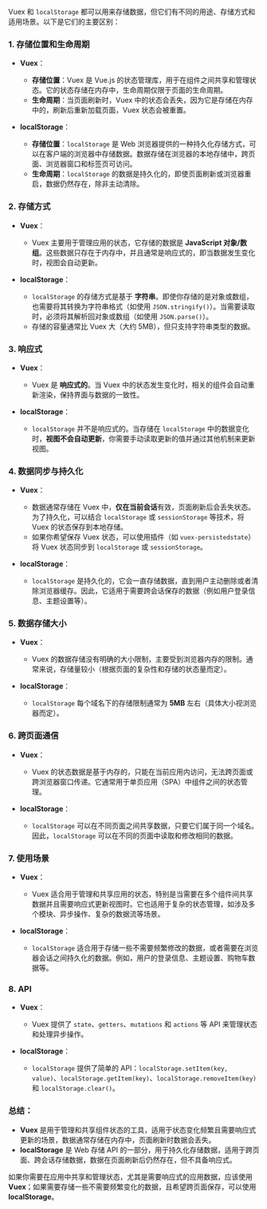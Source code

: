 Vuex 和 `localStorage` 都可以用来存储数据，但它们有不同的用途、存储方式和适用场景。以下是它们的主要区别：

### 1. **存储位置和生命周期**
- **Vuex**：
  - **存储位置**：Vuex 是 Vue.js 的状态管理库，用于在组件之间共享和管理状态。它的状态存储在内存中，生命周期仅限于页面的生命周期。
  - **生命周期**：当页面刷新时，Vuex 中的状态会丢失，因为它是存储在内存中的，刷新后重新加载页面，Vuex 状态会被重置。
  
- **localStorage**：
  - **存储位置**：`localStorage` 是 Web 浏览器提供的一种持久化存储方式，可以在客户端的浏览器中存储数据。数据存储在浏览器的本地存储中，跨页面、浏览器窗口和标签页可访问。
  - **生命周期**：`localStorage` 的数据是持久化的，即使页面刷新或浏览器重启，数据仍然存在，除非主动清除。

### 2. **存储方式**
- **Vuex**：
  - Vuex 主要用于管理应用的状态，它存储的数据是 **JavaScript 对象/数组**。这些数据只存在于内存中，并且通常是响应式的，即当数据发生变化时，视图会自动更新。
  
- **localStorage**：
  - `localStorage` 的存储方式是基于 **字符串**。即使你存储的是对象或数组，也需要将其转换为字符串格式（如使用 `JSON.stringify()`）。当需要读取时，必须将其解析回对象或数组（如使用 `JSON.parse()`）。
  - 存储的容量通常比 Vuex 大（大约 5MB），但只支持字符串类型的数据。

### 3. **响应式**
- **Vuex**：
  - Vuex 是 **响应式的**。当 Vuex 中的状态发生变化时，相关的组件会自动重新渲染，保持界面与数据的一致性。

- **localStorage**：
  - `localStorage` 并不是响应式的。当存储在 `localStorage` 中的数据变化时，**视图不会自动更新**，你需要手动读取更新的值并通过其他机制来更新视图。

### 4. **数据同步与持久化**
- **Vuex**：
  - 数据通常存储在 Vuex 中，**仅在当前会话**有效，页面刷新后会丢失状态。为了持久化，可以结合 `localStorage` 或 `sessionStorage` 等技术，将 Vuex 的状态保存到本地存储。
  - 如果你希望保存 Vuex 状态，可以使用插件（如 `vuex-persistedstate`）将 Vuex 状态同步到 `localStorage` 或 `sessionStorage`。

- **localStorage**：
  - `localStorage` 是持久化的，它会一直存储数据，直到用户主动删除或者清除浏览器缓存。因此，它适用于需要跨会话保存的数据（例如用户登录信息、主题设置等）。

### 5. **数据存储大小**
- **Vuex**：
  - Vuex 的数据存储没有明确的大小限制，主要受到浏览器内存的限制。通常来说，存储量较小（根据页面的复杂性和存储的状态量而定）。

- **localStorage**：
  - `localStorage` 每个域名下的存储限制通常为 **5MB** 左右（具体大小视浏览器而定）。

### 6. **跨页面通信**
- **Vuex**：
  - Vuex 的状态数据是基于内存的，只能在当前应用内访问，无法跨页面或跨浏览器窗口传递。它通常用于单页应用（SPA）中组件之间的状态管理。
  
- **localStorage**：
  - `localStorage` 可以在不同页面之间共享数据，只要它们属于同一个域名。因此，`localStorage` 可以在不同的页面中读取和修改相同的数据。

### 7. **使用场景**
- **Vuex**：
  - Vuex 适合用于管理和共享应用的状态，特别是当需要在多个组件间共享数据并且需要响应式更新视图时。它也适用于复杂的状态管理，如涉及多个模块、异步操作、复杂的数据流等场景。

- **localStorage**：
  - `localStorage` 适合用于存储一些不需要频繁修改的数据，或者需要在浏览器会话之间持久化的数据。例如，用户的登录信息、主题设置、购物车数据等。

### 8. **API**
- **Vuex**：
  - Vuex 提供了 `state`、`getters`、`mutations` 和 `actions` 等 API 来管理状态和处理异步操作。

- **localStorage**：
  - `localStorage` 提供了简单的 API：`localStorage.setItem(key, value)`、`localStorage.getItem(key)`、`localStorage.removeItem(key)` 和 `localStorage.clear()`。

### 总结：
- **Vuex** 是用于管理和共享组件状态的工具，适用于状态变化频繁且需要响应式更新的场景，数据通常存储在内存中，页面刷新时数据会丢失。
- **localStorage** 是 Web 存储 API 的一部分，用于持久化存储数据，适用于跨页面、跨会话存储数据，数据在页面刷新后仍然存在，但不具备响应式。

如果你需要在应用中共享和管理状态，尤其是需要响应式的应用数据，应该使用 **Vuex**；如果需要存储一些不需要频繁变化的数据，且希望跨页面保存，可以使用 **localStorage**。